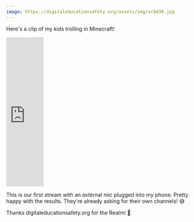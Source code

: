 ```yaml
---
image: https://digitaleducationsafety.org/assets/img/sc8d30.jpg
---
```


Here's a clip of my kids trolling in Minecraft! 

<iframe src="https://clips.twitch.tv/embed?clip=ColdbloodedBigPlumPeanutButterJellyTime-YmF9FWwwVhcuL-MH&parent=brett.functions.io" frameborder="0" allowfullscreen="true" scrolling="no" height="400" width="100"></iframe>

This is our first stream with an external mic plugged into my phone. Pretty happy with the results. They're already asking for their own channels! 😅

Thanks digitaleducationsafety.org for the Realm! 💪